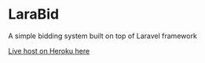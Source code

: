 # LaraBid
A simple bidding system built on top of Laravel framework

[Live host on Heroku here](http://larabid.herokuapp.com/)